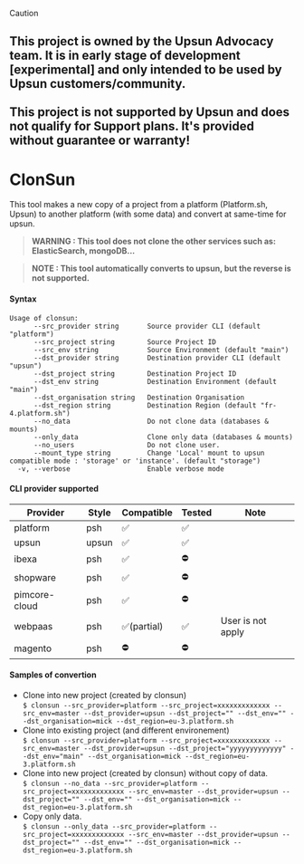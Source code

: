 > [!CAUTION]
> ## This project is owned by the Upsun Advocacy team. It is in early stage of development [experimental] and only intended to be used by Upsun customers/community.   <br /><br />This project is not supported by Upsun and does not qualify for Support plans. It's provided without guarantee or warranty!

ClonSun
=========

This tool makes a new copy of a project from a platform (Platform.sh, Upsun) to another platform (with some data) and convert at same-time for upsun.

> **WARNING : This tool does not clone the other services such as: ElasticSearch, mongoDB...**  

> **NOTE : This tool automatically converts to upsun, but the reverse is not supported.**

#### Syntax
```
Usage of clonsun:
      --src_provider string       Source provider CLI (default "platform")
      --src_project string        Source Project ID
      --src_env string            Source Environment (default "main")
      --dst_provider string       Destination provider CLI (default "upsun")
      --dst_project string        Destination Project ID
      --dst_env string            Destination Environment (default "main")
      --dst_organisation string   Destination Organisation
      --dst_region string         Destination Region (default "fr-4.platform.sh")
      --no_data                   Do not clone data (databases & mounts)
      --only_data                 Clone only data (databases & mounts)
      --no_users                  Do not clone user.
      --mount_type string         Change 'Local' mount to upsun compatible mode : 'storage' or 'instance'. (default "storage")
  -v, --verbose                   Enable verbose mode
```


#### CLI provider supported
| Provider | Style | Compatible | Tested | Note                |
|----------|-------|------------|--------|---------------------|
| platform | psh   | ✅         | ✅     | |
| upsun    | upsun | ✅         | ✅     | |
| ibexa    | psh   | ✅         | ⛔     | |
| shopware | psh   | ✅         | ⛔     | |
| pimcore-cloud  | psh   | ✅         | ⛔     | |
| webpaas  | psh   | ✅(partial)| ✅     | User is not apply |
| magento  | psh   | ⛔         | ⛔     | |


#### Samples of convertion

- Clone into new project (created by clonsun)  
`$ clonsun --src_provider=platform --src_project=xxxxxxxxxxxxx --src_env=master --dst_provider=upsun --dst_project="" --dst_env="" --dst_organisation=mick --dst_region=eu-3.platform.sh`
- Clone into existing project (and different environement)  
`$ clonsun --src_provider=platform --src_project=xxxxxxxxxxxxx --src_env=master --dst_provider=upsun --dst_project="yyyyyyyyyyyyy" --dst_env="main" --dst_organisation=mick --dst_region=eu-3.platform.sh`
- Clone into new project (created by clonsun) without copy of data.  
`$ clonsun --no_data --src_provider=platform --src_project=xxxxxxxxxxxxx --src_env=master --dst_provider=upsun --dst_project="" --dst_env="" --dst_organisation=mick --dst_region=eu-3.platform.sh`
- Copy only data.  
`$ clonsun --only_data --src_provider=platform --src_project=xxxxxxxxxxxxx --src_env=master --dst_provider=upsun --dst_project="" --dst_env="" --dst_organisation=mick --dst_region=eu-3.platform.sh`
